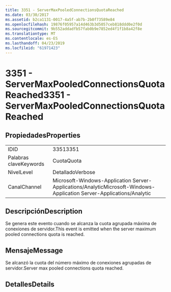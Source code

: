 ```yaml
---
title: 3351 - ServerMaxPooledConnectionsQuotaReached
ms.date: 03/30/2017
ms.assetid: b2ca1131-0017-4a5f-ab7b-2b0f73589e84
ms.openlocfilehash: 19876f05957a14d463b3d5057ceb818ddd0e2f0d
ms.sourcegitcommit: 9b552addadfb57fab0b9e7852ed4f1f1b8a42f8e
ms.translationtype: MT
ms.contentlocale: es-ES
ms.lasthandoff: 04/23/2019
ms.locfileid: "61971423"
---
```

# <a name="3351---servermaxpooledconnectionsquotareached"></a><span data-ttu-id="6fa6d-102">3351 - ServerMaxPooledConnectionsQuotaReached</span><span class="sxs-lookup"><span data-stu-id="6fa6d-102">3351 - ServerMaxPooledConnectionsQuotaReached</span></span>
## <a name="properties"></a><span data-ttu-id="6fa6d-103">Propiedades</span><span class="sxs-lookup"><span data-stu-id="6fa6d-103">Properties</span></span>  
  
|||  
|-|-|  
|<span data-ttu-id="6fa6d-104">ID</span><span class="sxs-lookup"><span data-stu-id="6fa6d-104">ID</span></span>|<span data-ttu-id="6fa6d-105">3351</span><span class="sxs-lookup"><span data-stu-id="6fa6d-105">3351</span></span>|  
|<span data-ttu-id="6fa6d-106">Palabras clave</span><span class="sxs-lookup"><span data-stu-id="6fa6d-106">Keywords</span></span>|<span data-ttu-id="6fa6d-107">Cuota</span><span class="sxs-lookup"><span data-stu-id="6fa6d-107">Quota</span></span>|  
|<span data-ttu-id="6fa6d-108">Nivel</span><span class="sxs-lookup"><span data-stu-id="6fa6d-108">Level</span></span>|<span data-ttu-id="6fa6d-109">Detallado</span><span class="sxs-lookup"><span data-stu-id="6fa6d-109">Verbose</span></span>|  
|<span data-ttu-id="6fa6d-110">Canal</span><span class="sxs-lookup"><span data-stu-id="6fa6d-110">Channel</span></span>|<span data-ttu-id="6fa6d-111">Microsoft-Windows-Application Server-Applications/Analytic</span><span class="sxs-lookup"><span data-stu-id="6fa6d-111">Microsoft-Windows-Application Server-Applications/Analytic</span></span>|  
  
## <a name="description"></a><span data-ttu-id="6fa6d-112">Descripción</span><span class="sxs-lookup"><span data-stu-id="6fa6d-112">Description</span></span>  
 <span data-ttu-id="6fa6d-113">Se genera este evento cuando se alcanza la cuota agrupada máxima de conexiones de servidor.</span><span class="sxs-lookup"><span data-stu-id="6fa6d-113">This event is emitted when the server maximum pooled connections quota is reached.</span></span>  
  
## <a name="message"></a><span data-ttu-id="6fa6d-114">Mensaje</span><span class="sxs-lookup"><span data-stu-id="6fa6d-114">Message</span></span>  
 <span data-ttu-id="6fa6d-115">Se alcanzó la cuota del número máximo de conexiones agrupadas de servidor.</span><span class="sxs-lookup"><span data-stu-id="6fa6d-115">Server max pooled connections quota reached.</span></span>  
  
## <a name="details"></a><span data-ttu-id="6fa6d-116">Detalles</span><span class="sxs-lookup"><span data-stu-id="6fa6d-116">Details</span></span>
